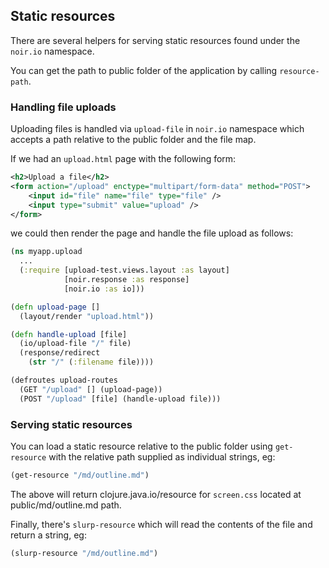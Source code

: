 ## Static resources

There are several helpers for serving static resources found under the `noir.io`
namespace.

You can get the path to public folder of the application by calling `resource-path`.

### Handling file uploads

Uploading files is handled via `upload-file` in `noir.io` namespace which accepts a
path relative to the public folder and the file map.

If we had an `upload.html` page with the following form:

```xml
<h2>Upload a file</h2>
<form action="/upload" enctype="multipart/form-data" method="POST">
    <input id="file" name="file" type="file" />
    <input type="submit" value="upload" />
</form>
```

we could then render the page and handle the file upload as follows:

```clojure
(ns myapp.upload
  ...
  (:require [upload-test.views.layout :as layout]
            [noir.response :as response]
            [noir.io :as io]))

(defn upload-page []
  (layout/render "upload.html"))

(defn handle-upload [file]
  (io/upload-file "/" file)
  (response/redirect
    (str "/" (:filename file))))

(defroutes upload-routes
  (GET "/upload" [] (upload-page))
  (POST "/upload" [file] (handle-upload file)))
```

### Serving static resources

You can load a static resource relative to the public folder using `get-resource`
with the relative path supplied as individual strings, eg:

```clojure
(get-resource "/md/outline.md")
```

The above will return clojure.java.io/resource for `screen.css` located at public/md/outline.md path.

Finally, there's `slurp-resource` which will read the contents of the file and
return a string, eg:

```clojure
(slurp-resource "/md/outline.md")
```










